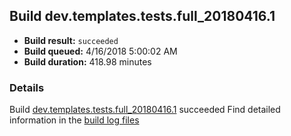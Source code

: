 ## Build dev.templates.tests.full_20180416.1
- **Build result:** `succeeded`
- **Build queued:** 4/16/2018 5:00:02 AM
- **Build duration:** 418.98 minutes
### Details
Build [dev.templates.tests.full_20180416.1](https://winappstudio.visualstudio.com/web/build.aspx?pcguid=a4ef43be-68ce-4195-a619-079b4d9834c2&builduri=vstfs%3a%2f%2f%2fBuild%2fBuild%2f25482) succeeded
Find detailed information in the [build log files](https://uwpctdiags.blob.core.windows.net/buildlogs/dev.templates.tests.full_20180416.1_logs.zip)
